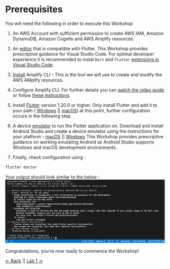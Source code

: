 # Prerequisites

You will need the following in order to execute this Workshop

1. An AWS Account with sufficient permission to create AWS IAM, Amazon DynamoDB, Amazon Cognito and AWS Amplify resources.

2. An [editor](https://code.visualstudio.com/) that is compatible with Flutter. This Workshop provides prescriptive guidance for Visual Studio Code. For optimal developer experience it is recommended to instal `Dart` and `Flutter` [extensions in Visual Studio Code](https://code.visualstudio.com/docs/editor/extension-gallery).

3. [Install](https://docs.amplify.aws/cli/start/install) Amplify CLI - This is the tool we will use to create and modify the AWS AMplify resources.

4. Configure Amplify CLI. 
For further details you can [watch the video guide](https://docs.amplify.aws/cli/start/install#option-1-watch-the-video-guide) 
or follow [these instructions](https://docs.amplify.aws/cli/start/install#option-2-follow-the-instructions)

5. Install [Flutter](https://flutter.dev/docs/get-started/install) version 1.20.0 or higher. Only install Flutter and add it to your path ( [Windows](https://flutter.dev/docs/get-started/install/windows#update-your-path) || [macOS](https://flutter.dev/docs/get-started/install/macos#update-your-path)) at this point, further configuration occurs in the following step.

6. A device [emulator](https://developer.android.com/studio) to run the Flutter application on. Download and install Android Studio and create a device emulator using the instructions for your platform - [macOS](https://flutter.dev/docs/get-started/install/macos#set-up-the-android-emulator) || [Windows](https://flutter.dev/docs/get-started/install/windows#set-up-the-android-emulator)
This Workshop provides prescriptive guidance on working emulating Android as Android Studio supports Windows and macOS development environments.

7. Finally, check configuration using :
``` bash
flutter doctor
```
Your output should look similar to the below :
![Flutter Doctor](./images/flutter_doctor.png)

Congratulations, you're now ready to commence the Workshop!


[<- Back](../README.md) || [Lab 1 ->](../lab1/README.md) 
